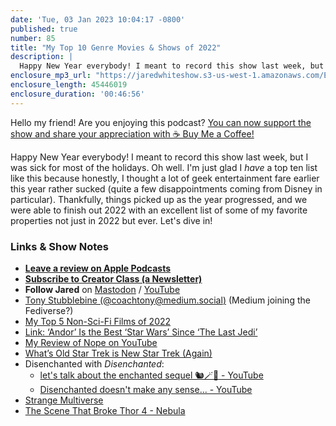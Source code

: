 ```yaml
---
date: 'Tue, 03 Jan 2023 10:04:17 -0800'
published: true
number: 85
title: "My Top 10 Genre Movies & Shows of 2022"
description: |
  Happy New Year everybody! I meant to record this show last week, but I was sick for most of the holidays. Oh well. I'm just glad I *have* a top ten list like this because honestly, I thought a lot of geek entertainment fare earlier this year rather sucked (quite a few disappointments coming from Disney in particular). Thankfully, things picked up as the year progressed, and we were able to finish out 2022 with an excellent list of some of my favorite properties not just in 2022 but ever. Let's dive in!
enclosure_mp3_url: "https://jaredwhiteshow.s3-us-west-1.amazonaws.com/Episode%2085%20-%20My%20Top%20Ten%20Genre%20Movies%20and%20Shows%20of%202022.mp3"
enclosure_length: 45446019
enclosure_duration: '00:46:56'
---
```


Hello my friend! Are you enjoying this podcast? [You can now support the show and share your appreciation with ☕️ Buy Me a Coffee!](https://buymeacoffee.com/jaredwhite)

Happy New Year everybody! I meant to record this show last week, but I was sick for most of the holidays. Oh well. I'm just glad I *have* a top ten list like this because honestly, I thought a lot of geek entertainment fare earlier this year rather sucked (quite a few disappointments coming from Disney in particular). Thankfully, things picked up as the year progressed, and we were able to finish out 2022 with an excellent list of some of my favorite properties not just in 2022 but ever. Let's dive in!

### Links & Show Notes

* **[Leave a review on Apple Podcasts](https://podcasts.apple.com/us/podcast/fresh-fusion/id1387528457)**
* **[Subscribe to Creator Class (a Newsletter)](https://jaredwhite.com/creator-class)**
* **Follow Jared** on [Mastodon](https://indieweb.social/@jaredwhite) / [YouTube](https://www.youtube.com/@jaredcwhite)
* [Tony Stubblebine (@coachtony@medium.social)](https://medium.social/@coachtony) (Medium joining the Fediverse?)
* [My Top 5 Non-Sci-Fi Films of 2022](https://jaredwhite.com/articles/my-top-5-non-scifi-films-of-2022)
* [Link: ‘Andor’ Is the Best ‘Star Wars’ Since ‘The Last Jedi’](https://jaredwhite.com/links/20221211/andor-is-the-best-star-wars-since-the-last-jedi)
* [My Review of Nope on YouTube](https://www.youtube.com/watch?v=RPpjGriJpvk)
* [What’s Old Star Trek is New Star Trek (Again)](https://jaredwhite.com/20220513/whats-old-star-trek-is-new-again)
* Disenchanted with _Disenchanted_:
  * [let's talk about the enchanted sequel 🐿🪄💐 - YouTube](https://www.youtube.com/watch?v=LKJ7YAP9w5k)
  * [Disenchanted doesn't make any sense... - YouTube](https://www.youtube.com/watch?v=7DuXOwj-4V0)
* [Strange Multiverse](https://jaredwhite.com/20220508/strange-multiverse)
* [The Scene That Broke Thor 4 - Nebula](https://nebula.tv/videos/nandovmovies-the-scene-that-broke-thor-4/)
